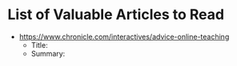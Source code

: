 # List of Valuable Articles to Read

* https://www.chronicle.com/interactives/advice-online-teaching
    * Title:
    * Summary:
